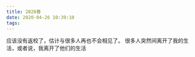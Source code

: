 ```yaml
---
title: 2020春
date: 2020-04-26 10:39:10
tags:
---
```


应该没有返校了，估计与很多人再也不会相见了。
很多人突然间离开了我的生活，或者说，我离开了他们的生活